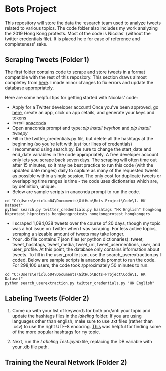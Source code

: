 # Bots Project

This repository will store the data the research team used to analyze tweets related to various topics. The code folder also includes my work analyzing the 2019 Hong Kong protests. Most of the code is Nicolas' (without the twitter credentials file). It is placed here for ease of reference and completeness' sake. 

## Scraping Tweets (Folder 1) 
The first folder contains code to scrape and store tweets in a format compatible with the rest of this repository. This section draws almost completey from [here](https://github.com/NicolasGDM/Query_twitter_data). I made minor changes to fix errors and update the database appropriately. 

Here are some helpful tips for getting started with Nicolas' code:
- Apply for a Twitter developer account! Once you've been approved, go [here](https://developer.twitter.com/en/apps), create an app, click on app details, and generate your keys and tokens
- Install [anaconda](https://www.anaconda.com/distribution/)
- Open anaconda prompt and type: *pip install twython* and *pip install tweepy*
- Fill in the twitter_credentials.py file, but delete all the hashtags at the beginning (so you're left with just four lines of credentials)
- I recommend using search.py. Be sure to change the start_date and end_date variables in the code appropriately. A free developer account only lets you scrape back seven days. The scraping will often time out after 15 minutes, so it may be best practice to run this code (with the updated date ranges) daily to capture as many of the requested tweets as possible within a single session. The only cost for duplicate tweets or overlapping time ranges is time - the code uses dictionaries which are, by definition, unique. 
- Below are sample scripts in anaconda prompt to run the code.
```
cd "C:\Users\ericluo04\Documents\GitHub\Bots-Project\Code\1. HK Dataset"
python search.py twitter_credentials.py hashtags "HK English" hongkong hkprotest hkprotests hongkongprotests hongkongprotest hongkongers
```
- I scraped 1,094,038 tweets over the course of 20 days, though my topic was a hot issue on Twitter when I was scraping. For less active topics, scraping a sizeable amount of tweets may take longer. 
- Your .db file contains 7 json files (or python dictionaries): tweet, tweet_hashtags, tweet_media, tweet_url, tweet_usermentions, user, and user_profile. At this point, the database only contains information about tweets. To fill in the user_profile json, use the search_userextraction.py I coded. Below are sample scripts in anaconda prompt to run the code. For 298,100 users, the code took approximately 50 minutes to run.
```
cd "C:\Users\ericluo04\Documents\GitHub\Bots-Project\Code\1. HK Dataset"
python search_userextraction.py twitter_credentials.py "HK English"
```

## Labeling Tweets (Folder 2) 

1. Come up with your list of keywords for both pro/anti your topic and update the hashtags files in the *labeling* folder. If you are using languages other than english, make sure to use .txt files (rather than .csv) to use the right UTF-8 encoding. [This](https://hashtagify.me/hashtag/tbt) was helpful for finding some of the more popular hashtags for my topic. 

2. Next, run the *Labeling Test.ipynb* file, replacing the DB variable with your .db file path. 

## Training the Neural Network (Folder 2) 
